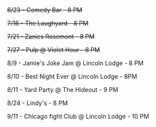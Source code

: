 ~~6/23 - Comedy Bar - 8 PM~~

~~7/16 - The Laughyard - 8 PM~~

~~7/21 - Zanies Rosemont - 8 PM~~

~~7/27 - Pulp @ Violet Hour - 8 PM~~

8/9 - Jamie's Joke Jam @ Lincoln Lodge - 8 PM

8/10 - Best Night Ever @ Lincoln Lodge - 8PM

8/11 - Yard Party @ The Hideout - 9 PM

8/24 - Lindy's - 8 PM

9/11 - Chicago fight Club @ Lincoln Lodge - 10 PM
